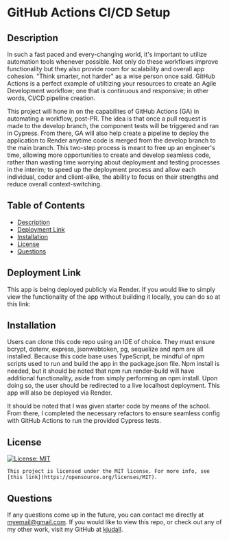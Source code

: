 # GitHub Actions CI/CD Setup

## Description

In such a fast paced and every-changing world, it's important to utilize automation tools whenever possible. Not only do these workflows improve functionality but they also provide room for scalability and overall app cohesion. "Think smarter, not harder" as a wise person once said. GitHub Actions is a perfect example of utiltizing your resources to create an Agile Development workflow; one that is continuous and responsive; in other words, CI/CD pipeline creation.

This project will hone in on the capabilites of GitHub Actions (GA) in automating a workflow, post-PR. The idea is that once a pull request is made to the develop branch, the component tests will be triggered and ran in Cypress. From there, GA will also help create a pipeline to deploy the application to Render anytime code is merged from the develop branch to the main branch. This two-step process is meant to free up an engineer's time, allowing more opportunities to create and develop seamless code, rather than wasting time worrying about deployment and testing processes in the interim; to speed up the deployment process and allow each individual, coder and client-alike, the ability to focus on their strengths and reduce overall context-switching.

## Table of Contents

- [Description](#description)
- [Deployment Link](#deployment)
- [Installation](#installation)
- [License](#license)
- [Questions](#questions)

## Deployment Link

This app is being deployed publicly via Render. If you would like to simply view the functionality of the app without building it locally, you can do so at this link:

## Installation

Users can clone this code repo using an IDE of choice. They must ensure bcrypt, dotenv, express, jsonwebtoken, pg, sequelize and npm are all installed. Because this code base uses TypeScript, be mindful of npm scripts used to run and build the app in the package.json file. Npm install is needed, but it should be noted that npm run render-build will have additional functionality, aside from simply performing an npm install. Upon doing so, the user should be redirected to a live localhost deployment. This app will also be deployed via Render.

It should be noted that I was given starter code by means of the school. From there, I completed the necessary refactors to ensure seamless config with GitHub Actions to run the provided Cypress tests.

## License

[![License: MIT](https://img.shields.io/badge/License-MIT-yellow.svg)](https://opensource.org/licenses/MIT)

    This project is licensed under the MIT license. For more info, see [this link](https://opensource.org/licenses/MIT).

## Questions

If any questions come up in the future, you can contact me directly at myemail@gmail.com. If you would like to view this repo, or check out any of my other work, visit my GitHub at [kjudall](https://github.com/kjudall/).
